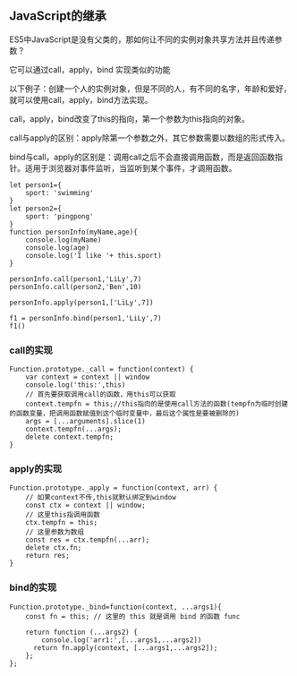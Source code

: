 ## JavaScript的继承
ES5中JavaScript是没有父类的，那如何让不同的实例对象共享方法并且传递参数？

它可以通过call，apply，bind 实现类似的功能

以下例子：创建一个人的实例对象，但是不同的人，有不同的名字，年龄和爱好，就可以使用call，apply，bind方法实现。

call，apply，bind改变了this的指向，第一个参数为this指向的对象。

call与apply的区别：apply除第一个参数之外，其它参数需要以数组的形式传入。

bind与call，apply的区别是：调用call之后不会直接调用函数，而是返回函数指针。适用于浏览器对事件监听，当监听到某个事件，才调用函数。
```
let person1={
    sport: 'swimming'
}
let person2={
    sport: 'pingpong'
}
function personInfo(myName,age){
    console.log(myName)
    console.log(age)
    console.log('I like '+ this.sport)
}

personInfo.call(person1,'LiLy',7)
personInfo.call(person2,'Ben',10)

personInfo.apply(person1,['LiLy',7])

f1 = personInfo.bind(person1,'LiLy',7)
f1()
```
### call的实现
```
Function.prototype._call = function(context) {
    var context = context || window
    console.log('this:',this)
    // 首先要获取调用call的函数，用this可以获取
    context.tempfn = this;//this指向的是使用call方法的函数(tempfn为临时创建的函数变量，把调用函数赋值到这个临时变量中，最后这个属性是要被删除的)
    args = [...arguments].slice(1)
    context.tempfn(...args);
    delete context.tempfn;
}
```
### apply的实现
```
Function.prototype._apply = function(context, arr) {
    // 如果context不传,this就默认绑定到window
    const ctx = context || window;
    // 这里this指调用函数
    ctx.tempfn = this;
    // 这里参数为数组
    const res = ctx.tempfn(...arr);
    delete ctx.fn;
    return res;
}
```
### bind的实现

```
Function.prototype._bind=function(context, ...args1){
    const fn = this; // 这里的 this 就是调用 bind 的函数 func
    
    return function (...args2) {
        console.log('arr1:',[...args1,...args2])
      return fn.apply(context, [...args1,...args2]);
    };
};
```

